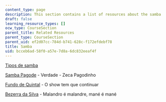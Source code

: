 ```yaml
---
content_type: page
description: This section contains a list of resources about the samba.
draft: false
learning_resource_types: []
ocw_type: CourseSection
parent_title: Related Resources
parent_type: CourseSection
parent_uid: ef2d07cc-784d-b741-628c-f172efdebf78
title: Samba
uid: bcceb6ad-58f0-a57e-7d8a-6dc832eeaf4f
---
```

[Tipos de samba](http://sambaescolabr.blogspot.com/2012/05/principais-tipos-de-samba.html)

[Samba Pagode](http://letras.mus.br/zeca-pagodinho/43672/) - Verdade - Zeca Pagodinho

[Fundo de Quintal](http://letras.mus.br/fundo-de-quintal/46084/) - O show tem que continuar

[Bezerra da Silva](http://letras.mus.br/bezerra-da-silva/44558/) - Malandro é malandre, mané é mané